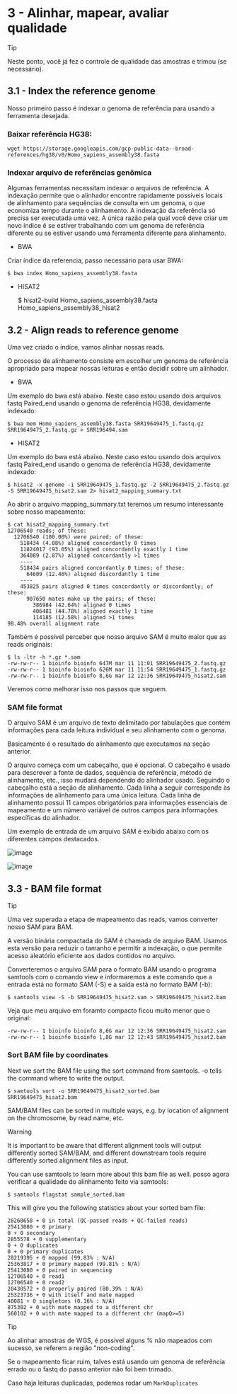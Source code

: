 # 3 - Alinhar, mapear, avaliar qualidade

> [!TIP]
> Neste ponto, você já fez o controle de qualidade das amostras e trimou (se necessário).

## 3.1 - Index the reference genome

Nosso primeiro passo é indexar o genoma de referência para usando a ferramenta desejada. 

### Baixar referência HG38:
    
    wget https://storage.googleapis.com/gcp-public-data--broad-references/hg38/v0/Homo_sapiens_assembly38.fasta


### Indexar arquivo de referências genômica

Algumas ferramentas necessitam indexar o arquivos de referência.
A indexação permite que o alinhador encontre rapidamente possíveis locais de alinhamento para sequências de consulta em um genoma, o que economiza tempo durante o alinhamento. 
A indexação da referência só precisa ser executada uma vez. 
A única razão pela qual você deve criar um novo índice é se estiver trabalhando com um genoma de referência diferente ou se estiver usando uma ferramenta diferente para alinhamento.

- BWA

Criar índice da referencia, passo necessário para usar BWA:

    $ bwa index Homo_sapiens_assembly38.fasta

- HISAT2

    $ hisat2-build Homo_sapiens_assembly38.fasta Homo_sapiens_assembly38_hisat2



## 3.2 - Align reads to reference genome

Uma vez criado o índíce, vamos alinhar nossas reads.

O processo de alinhamento consiste em escolher um genoma de referência apropriado para mapear nossas leituras e então decidir sobre um alinhador. 

- BWA

Um exemplo do bwa está abaixo. Neste caso estou usando dois arquivos fastq Paired_end usando o genoma de referência HG38, devidamente indexado:

    $ bwa mem Homo_sapiens_assembly38.fasta SRR19649475_1.fastq.gz SRR19649475_2.fastq.gz > SRR196494.sam

- HISAT2

Um exemplo do bwa está abaixo. Neste caso estou usando dois arquivos fastq Paired_end usando o genoma de referência HG38, devidamente indexado:

    $ hisat2 -x genome -1 SRR19649475_1.fastq.gz -2 SRR19649475_2.fastq.gz -S SRR19649475_hisat2.sam 2> hisat2_mapping_summary.txt

Ao abrir o arquivo mapping_summary.txt teremos um resumo interessante sobre nosso mapeamento:

    $ cat hisat2_mapping_summary.txt 
    12706540 reads; of these:
      12706540 (100.00%) were paired; of these:
        518434 (4.08%) aligned concordantly 0 times
        11824017 (93.05%) aligned concordantly exactly 1 time
        364089 (2.87%) aligned concordantly >1 times
        ----
        518434 pairs aligned concordantly 0 times; of these:
          64609 (12.46%) aligned discordantly 1 time
        ----
        453825 pairs aligned 0 times concordantly or discordantly; of these:
          907650 mates make up the pairs; of these:
            386984 (42.64%) aligned 0 times
            406481 (44.78%) aligned exactly 1 time
            114185 (12.58%) aligned >1 times
    98.48% overall alignment rate



Também é possível perceber que nosso arquivo SAM é muito maior que as reads originais:

    $ ls -ltr -h *.gz *.sam
    -rw-rw-r-- 1 bioinfo bioinfo 647M mar 11 11:01 SRR19649475_2.fastq.gz
    -rw-rw-r-- 1 bioinfo bioinfo 626M mar 11 11:54 SRR19649475_1.fastq.gz
    -rw-rw-r-- 1 bioinfo bioinfo 8,6G mar 12 12:36 SRR19649475_hisat2.sam

Veremos como melhorar isso nos passos que seguem.


### SAM file format

O arquivo SAM é um arquivo de texto delimitado por tabulações que contém informações para cada leitura individual e seu alinhamento com o genoma. 

Basicamente é o resultado do alinhamento que executamos na seção anterior.

O arquivo começa com um cabeçalho, que é opcional. O cabeçalho é usado para descrever a fonte de dados, sequência de referência, método de alinhamento, etc., isso mudará dependendo do alinhador usado. 
Seguindo o cabeçalho está a seção de alinhamento. Cada linha a seguir corresponde às informações de alinhamento para uma única leitura. Cada linha de alinhamento possui 11 campos obrigatórios para informações essenciais de mapeamento e um número variável de outros campos para informações específicas do alinhador. 

Um exemplo de entrada de um arquivo SAM é exibido abaixo com os diferentes campos destacados.

![image](https://github.com/vergani/BioInfo/assets/35334365/d04ac79e-b690-4eb2-bf3c-44e2e329b2de)

![image](https://github.com/vergani/BioInfo/assets/35334365/1d22f2ad-54a6-495c-8162-aabb442810ed)



## 3.3 - BAM file format

> [!TIP]
> Uma vez superada a etapa de mapeamento das reads, vamos converter nosso SAM para BAM.

A versão binária compactada do SAM é chamada de arquivo BAM. Usamos esta versão para reduzir o tamanho e permitir a indexação, o que permite acesso aleatório eficiente aos dados contidos no arquivo.

Converteremos o arquivo SAM para o formato BAM usando o programa samtools com o comando view e informaremos a este comando que a entrada está no formato SAM (-S) e a saída está no formato BAM (-b):

    $ samtools view -S -b SRR19649475_hisat2.sam > SRR19649475_hisat2.bam

Veja que meu arquivo em foramto compacto ficou muito menor que o original:

    -rw-rw-r-- 1 bioinfo bioinfo 8,6G mar 12 12:36 SRR19649475_hisat2.sam
    -rw-rw-r-- 1 bioinfo bioinfo 1,8G mar 12 12:43 SRR19649475_hisat2.bam


### Sort BAM file by coordinates

Next we sort the BAM file using the sort command from samtools. -o tells the command where to write the output.

    $ samtools sort -o SRR19649475_hisat2_sorted.bam SRR19649475_hisat2.bam

SAM/BAM files can be sorted in multiple ways, e.g. by location of alignment on the chromosome, by read name, etc. 

> [!WARNING]
> It is important to be aware that different alignment tools will output differently sorted SAM/BAM, and different downstream tools require differently sorted alignment files as input.

You can use samtools to learn more about this bam file as well.
posso agora verificar a qualidade do alinhamento feito via samtools:

    $ samtools flagstat sample_sorted.bam

This will give you the following statistics about your sorted bam file:

    28268658 + 0 in total (QC-passed reads + QC-failed reads)
    25413080 + 0 primary
    0 + 0 secondary
    2855578 + 0 supplementary
    0 + 0 duplicates
    0 + 0 primary duplicates
    28219395 + 0 mapped (99.83% : N/A)
    25363817 + 0 primary mapped (99.81% : N/A)
    25413080 + 0 paired in sequencing
    12706540 + 0 read1
    12706540 + 0 read2
    20430572 + 0 properly paired (80.39% : N/A)
    25323736 + 0 with itself and mate mapped
    40081 + 0 singletons (0.16% : N/A)
    875302 + 0 with mate mapped to a different chr
    560102 + 0 with mate mapped to a different chr (mapQ>=5)


> [!TIP]
> Ao alinhar amostras de WGS, é possível alguns % não mapeados com sucesso, se referem a região "non-coding".
>
> Se o mapeamento ficar ruim, talves está usando um genoma de referência errado ou o fastq do passo anterior não foi bem trimado.
>
> Caso haja leituras duplicadas, podemos rodar um `MarkDuplicates`






